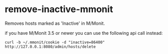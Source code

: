 # remove-inactive-mmonit
Removes hosts marked as 'Inactive' in M/Monit.

if you have M/Monit 3.5 or newer you can use the following api call instead:

`curl -b ~/.mmonit/cookie -d "inactive=86400" http://127.0.0.1:8080/admin/hosts/delete`
